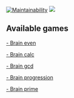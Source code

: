 [![Maintainability](https://api.codeclimate.com/v1/badges/a99a88d28ad37a79dbf6/maintainability)](https://codeclimate.com/github/codeclimate/codeclimate/maintainability)
![](https://github.com/vladfiliucov/frontend-project-lvl1/workflows/Lint/badge.svg)

## Available games

[ - Brain even](/docs/brain-even.md)

[ - Brain calc](/docs/brain-calc.md)

[ - Brain gcd](/docs/brain-gcd.md)

[ - Brain progression](/docs/brain-progression.md)

[ - Brain prime](/docs/brain-prime.md)
